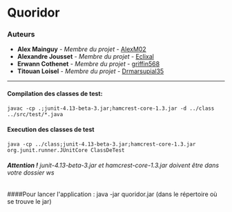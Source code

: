# Quoridor

### Auteurs

* **Alex Mainguy** - *Membre du projet* - [AlexM02](https://github.com/AlexM02)
* **Alexandre Jousset** - *Membre du projet* - [Eclixal](https://github.com/Eclixal)
* **Erwann Cothenet** - *Membre du projet* - [griffin568](https://github.com/griffin568)
* **Titouan Loisel** - *Membre du projet* - [Drmarsupial35](https://github.com/Drmarsupial35)

---

#### **Compilation des classes de test**:

`javac -cp .;junit-4.13-beta-3.jar;hamcrest-core-1.3.jar -d ../class ../src/test/*.java`

#### **Execution des classes de test**

`java -cp ../class;junit-4.13-beta-3.jar;hamcrest-core-1.3.jar org.junit.runner.JUnitCore ClassDeTest`

###### _**Attention !** junit-4.13-beta-3.jar et hamcrest-core-1.3.jar doivent être dans votre dossier ws_

####Pour lancer l'application : java -jar quoridor.jar    (dans le répertoire où se trouve le jar)
